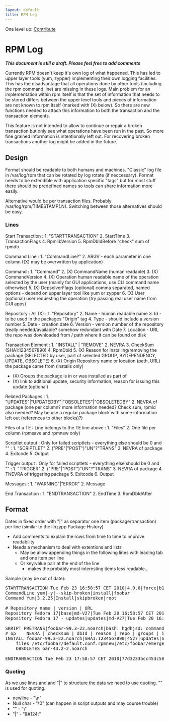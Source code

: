 ```yaml
---
layout: default
title: RPM Log
---
```

One level up: [Contribute](../contribute.html)

# RPM Log

 ***This document is still a draft. Please feel free to add comments***

Currently RPM doesn't keep it's own log of what happened. This has led to upper layer tools (yum, zypper) implementing their own logging facilities. This has the disadvantage that all operations done by other tools (including the rpm command line) are missing in these logs. Main problem for an implementation within rpm itself is that the set of information that needs to be stored differs between the upper level tools and pieces of information are not known to rpm itself (marked with (X) below). So there are new functions needed to attach this information to both the transaction and the transaction elements.

This feature is not intended to allow to continue or repair a broken transaction but only see what operations have been run in the past. So more fine grained information is intentionally left out. For recovering broken transactions another log might be added in the future.

## Design

Format should be readable to both humans and machines. "Classic" log file in /var/log/rpm that can be rotated by log rotate (if neccessary). Format needs to be extendible with application specific "tags" but for most stuff there should be predefined names so tools can share information more easily.

Alternative would be per transaction files. Probably /var/log/rpm/TIMESTAMP(.N). Switching between those alternatives should be easy.

### Lines
Start Transaction
: 1. "STARTTRANSACTION"
  2. StartTime
  3. TransactionFlags
  4. RpmlibVersion
  5.  RpmDbIdBefore "check" sum of rpmdb 

Command Line
: 1. "CommandLine?"
  2. ARGV - each parameter in one column ((X) may be overwritten by application) 

Command
: 1. "Command"
  2. (X) CommandName (human readable)
  3. (X) CommandVersion
  4. (X) Operation human readable name of the operation selected by the user (mainly for GUI applications, use CLI command name otherwise)
  5. (X) DepsolverFlags (optional) comma separated, named options - depend on upper layer tool like yum or zypper
  6. (X) User (optional) user requesting the operation (try passing real user name from GUI apps) 

Repository
: All (X)
  : 1. "Repository"
    2. Name - human readable name
    3. Id - to be used in the packages "Origin" tag
    4. Type - should include a version number
    5. Date - creation date
    6. Version - version number of the repository (really needed/available? somehow redundant with Date
    7. Location - URL the repo was downloaded from / path where it can be found on disk 

Transaction Element
: 1. "INSTALL" &#124; "REMOVE"
  2.  NEVRA
  3.  CheckSum (SHA1:1234567890)
  4.  RpmDbId
  5.  (X) Reason for installing/removing the package (SELECTED by user, part of selected GROUP, BYDEPENDENCY, UPDATE, OBSOLETE)
  6.  (X) Origin Repository name or location (path, URL) the package came from (installs only) 

  *  (X) Groups the package is in or was installed as part of
  *  (X) link to aditional update, security information, reason for issuing this update (optional) 

Related Packages
: 1. "UPDATES"&#124;"UPDATEDBY"&#124;"OBSOLETES"&#124;"OBSOLETEDBY"
  2.  NEVRA of package (one per column? more information needed? Check sum, rpmid also needed? May be use a regular package block with some information left out (references to other blocks)?) 

Files of a TE
: Line belongs to the TE line above
  : 1. "Files"
    2. One file per column (rpmsave and rpmnew only) 

Scriptlet output
: Only for failed scriptlets - everything else should be 0 and ""
   : 1. "SCRIPTLET"
     2. ("PRE"&#124;"POST")"UN"?"TRANS"
     3. NEVRA of package
     4. Exitcode
     5 .Output 

Trigger output
: Only for failed scriptlets - everything else should be 0 and ""
  : 1. "TRIGGER"
    2. ("PRE"&#124;"POST")"UN"?"TRANS"
    3. NEVRA of package
    4. TNEVRA of triggering package
    5. Exitcode
    6. Output 

Messages
: 1. "WARNING"&#124;"ERROR"
  2.  Message 

End Transaction
: 1. "ENDTRANSACTION"
  2.  EndTime
  3.  RpmDbIdAfter 

## Format

Dates in fixed order with "&#124;" as separator one item (package/transaction) per line (similar to the libzypp Package History)

* Add comments to explain the rows from time to time to improve readability
* Needs a mechanism to deal with extentions and lists
  * May be allow appending things in the following lines with leading tab and one item per line
  * Or key:value pair at the end of the line
     * makes the probably most interesting items less readable... 

Sample (may be out of date):
<pre>
STARTTRANSACTION Tue Feb 23 16:58:57 CET 2010|4.9.0|force|b1f5b4b255fe69efc90feec6793fb307
CommandLine yum|-y|--skip-broken|install|foobar
Command Yum|3.2.25|Install|skipbroken|root

# Repository name | version | URL
Repository Fedora 17|base|md-V27|Tue Feb 20 16:58:57 CET 2010|2010028.0|http://foobar.com/fedora/28/x86_64
Repository Fedora 17 - updates|updates|md-V27|Tue Feb 20 16:58:57 CET 2010|2010028.0|http://foobar.com/fedora/28/x86_64

SKRIPT PRETRANS|foobar-99.3-22.noarch|bash: hgdhjsd: command not found\n
# op    NEVRA | checksum | dbId | reason | repo | groups | info
INSTALL foobar-99.3-22.noarch|SHA1:1234567890|4527|updates|Selected|Humor,Administration|
    files /etc/foobar/default.conf.rpmnew|/etc/foobar/emergency.conf.rpmsave.2
    OBSOLETES bar-43.2-2.noarch

ENDTRANSACTION Tue Feb 23 17:58:57 CET 2010|77d3233bcc453c5800077a8ad4d3670c
</pre>

### Quoting

As we use lines and and "&#124;" to structure the data we need to use quoting. "\" is used for quoting.

* newline - "\n"
* Null char - "\0" (can happen in script outputs and may course trouble)
* "\" - "\\"
* "&#124;" - "\&#124;" 

